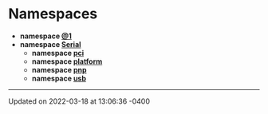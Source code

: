 # Namespaces



* **namespace [@1](namespace_0d1.md)** 
* **namespace [Serial](namespace_serial.md)** 
    * **namespace [pci](namespace_serial_1_1pci.md)** 
    * **namespace [platform](namespace_serial_1_1platform.md)** 
    * **namespace [pnp](namespace_serial_1_1pnp.md)** 
    * **namespace [usb](namespace_serial_1_1usb.md)** 



-------------------------------

Updated on 2022-03-18 at 13:06:36 -0400
